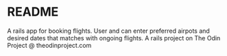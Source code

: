 # README

A rails app for booking flights. User and can enter preferred airpots and desired dates that matches with ongoing flights.
A rails project on The Odin Project @ theodinproject.com